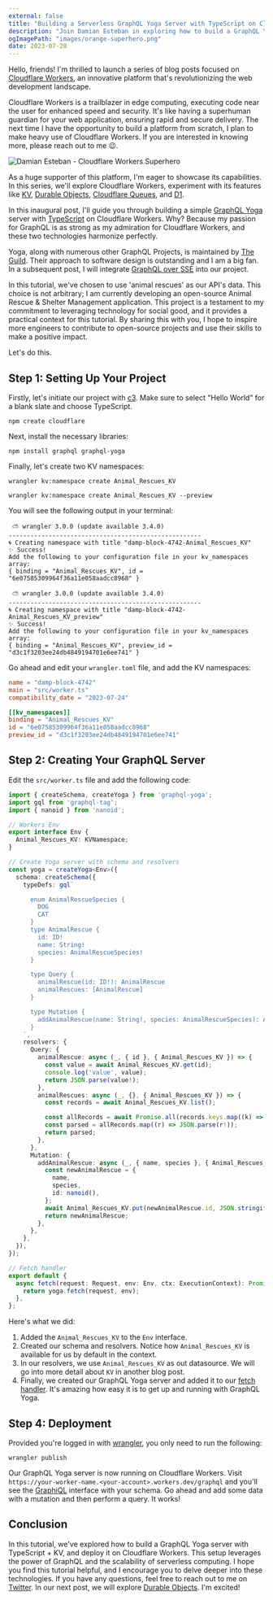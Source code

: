 ```yaml
---
external: false
title: "Building a Serverless GraphQL Yoga Server with TypeScript on Cloudflare Workers"
description: "Join Damian Esteban in exploring how to build a GraphQL Yoga server using TypeScript and deploying it on Cloudflare Workers"
ogImagePath: "images/orange-superhero.png"
date: 2023-07-28
---
```


Hello, friends! I'm thrilled to launch a series of blog posts focused on [Cloudflare Workers](https://workers.cloudflare.com/), an innovative platform that's revolutionizing the web development landscape.

Cloudflare Workers is a trailblazer in edge computing, executing code near the user for enhanced speed and security. It's like having a superhuman guardian for your web application, ensuring rapid and secure delivery. The next time I have the opportunity to build a platform from scratch, I plan to make heavy use of Cloudflare Workers. If you are interested in knowing more, please reach out to me 😉.

![Damian Esteban - Cloudflare Workers Superhero](/images/orange-superhero.png)

As a huge supporter of this platform, I'm eager to showcase its capabilities. In this series, we'll explore Cloudflare Workers, experiment with its features like [KV](https://developers.cloudflare.com/workers/runtime-apis/kv/), [Durable Objects](https://developers.cloudflare.com/workers/runtime-apis/durable-objects/), [Cloudflare Queues](https://developers.cloudflare.com/queues/), and [D1](https://developers.cloudflare.com/d1/).

In this inaugural post, I'll guide you through building a simple [GraphQL Yoga](https://the-guild.dev/graphql/yoga-server) server with [TypeScript](https://www.typescriptlang.org/) on Cloudflare Workers. Why? Because my passion for GraphQL is as strong as my admiration for Cloudflare Workers, and these two technologies harmonize perfectly.

Yoga, along with numerous other GraphQL Projects, is maintained by [The Guild](https://the-guild.dev/). Their approach to software design is outstanding and I am a big fan. In a subsequent post, I will integrate [GraphQL over SSE]( https://the-guild.dev/blog/graphql-over-sse) into our project.

In this tutorial, we've chosen to use 'animal rescues' as our API's data. This choice is not arbitrary; I am currently developing an open-source Animal Rescue & Shelter Management application. This project is a testament to my commitment to leveraging technology for social good, and it provides a practical context for this tutorial. By sharing this with you, I hope to inspire more engineers to contribute to open-source projects and use their skills to make a positive impact.

Let's do this.

## Step 1: Setting Up Your Project

Firstly, let's initiate our project with [c3](https://developers.cloudflare.com/pages/get-started/c3). Make sure to select "Hello World" for a blank slate and choose TypeScript.

```shell
npm create cloudflare
```

Next, install the necessary libraries:

```shell
npm install graphql graphql-yoga
```

Finally, let's create two KV namespaces:

```shell
wrangler kv:namespace create Animal_Rescues_KV
```

```shell
wrangler kv:namespace create Animal_Rescues_KV --preview
```

You will see the following output in your terminal:

```shell
 ⛅️ wrangler 3.0.0 (update available 3.4.0)
-----------------------------------------------------
🌀 Creating namespace with title "damp-block-4742-Animal_Rescues_KV"
✨ Success!
Add the following to your configuration file in your kv_namespaces array:
{ binding = "Animal_Rescues_KV", id = "6e07585309964f36a11e058aadcc8968" }
```

```shell
 ⛅️ wrangler 3.0.0 (update available 3.4.0)
-----------------------------------------------------
🌀 Creating namespace with title "damp-block-4742-Animal_Rescues_KV_preview"
✨ Success!
Add the following to your configuration file in your kv_namespaces array:
{ binding = "Animal_Rescues_KV", preview_id = "d3c1f3203ee24db4849194701e6ee741" }
```

Go ahead and edit your `wrangler.toml` file, and add the KV namespaces:

```toml
name = "damp-block-4742"
main = "src/worker.ts"
compatibility_date = "2023-07-24"

[[kv_namespaces]]
binding = "Animal_Rescues_KV"
id = "6e07585309964f36a11e058aadcc8968"
preview_id = "d3c1f3203ee24db4849194701e6ee741"
```

## Step 2: Creating Your GraphQL Server

Edit the `src/worker.ts` file and add the following code:

```typescript
import { createSchema, createYoga } from 'graphql-yoga';
import gql from 'graphql-tag';
import { nanoid } from 'nanoid';

// Workers Env
export interface Env {
  Animal_Rescues_KV: KVNamespace;
}

// Create Yoga server with schema and resolvers
const yoga = createYoga<Env>({
  schema: createSchema({
    typeDefs: gql`

      enum AnimalRescueSpecies {
        DOG
        CAT
      }
      type AnimalRescue {
        id: ID!
        name: String!
        species: AnimalRescueSpecies!
      }

      type Query {
        animalRescue(id: ID!): AnimalRescue
        animalRescues: [AnimalRescue]
      }

      type Mutation {
        addAnimalRescue(name: String!, species: AnimalRescueSpecies): AnimalRescue
      }
    `,
    resolvers: {
      Query: {
        animalRescue: async (_, { id }, { Animal_Rescues_KV }) => {
          const value = await Animal_Rescues_KV.get(id);
          console.log('value', value);
          return JSON.parse(value!);
        },
        animalRescues: async (_, {}, { Animal_Rescues_KV }) => {
          const records = await Animal_Rescues_KV.list();

          const allRecords = await Promise.all(records.keys.map((k) => Animal_Rescues_KV.get(k.name)));
          const parsed = allRecords.map((r) => JSON.parse(r!));
          return parsed;
        },
      },
      Mutation: {
        addAnimalRescue: async (_, { name, species }, { Animal_Rescues_KV }) => {
          const newAnimalRescue = {
            name,
            species,
            id: nanoid(),
          };
          await Animal_Rescues_KV.put(newAnimalRescue.id, JSON.stringify(newAnimalRescue));
          return newAnimalRescue;
        },
      },
    },
  }),
});

// Fetch handler
export default {
  async fetch(request: Request, env: Env, ctx: ExecutionContext): Promise<Response> {
    return yoga.fetch(request, env);
  },
};
```

Here's what we did:

1. Added the `Animal_Rescues_KV` to the `Env` interface.
2. Created our schema and resolvers. Notice how `Animal_Rescues_KV` is available for us by default in the context.
3. In our resolvers, we use `Animal_Rescues_KV` as out datasource. We will go into more detail about `KV` in another blog post.
4. Finally, we created our GraphQL Yoga server and added it to our [fetch handler](https://developers.cloudflare.com/workers/runtime-apis/fetch/). It's amazing how easy it is to get up and running with GraphQL Yoga.

## Step 4: Deployment

Provided you're logged in with [wrangler](https://developers.cloudflare.com/workers/wrangler/), you only need to run the following:

```shell
wrangler publish
```

Our GraphQL Yoga server is now running on Cloudflare Workers. Visit `https://your-worker-name.<your-account>.workers.dev/graphql` and you'll see the [GraphiQL](https://github.com/graphql/graphiql) interface with your schema. Go ahead and add some data with a mutation and then perform a query. It works!


## Conclusion

In this tutorial, we've explored how to build a GraphQL Yoga server with TypeScript + KV, and deploy it on Cloudflare Workers. This setup leverages the power of GraphQL and the scalability of serverless computing. I hope you find this tutorial helpful, and I encourage you to delve deeper into these technologies. If you have any questions, feel free to reach out to me on [Twitter](https://twitter.com/estebanrules). In our next post, we will explore [Durable Objects](https://developers.cloudflare.com/workers/runtime-apis/durable-objects/). I'm excited!